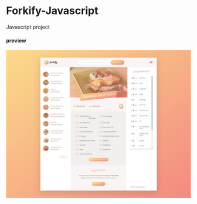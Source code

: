 # Forkify-Javascript
Javascript project

#### preview
![alt text](https://github.com/stevandrej/Forkify-Javascript/blob/master/img/preview.jpg "preview")
